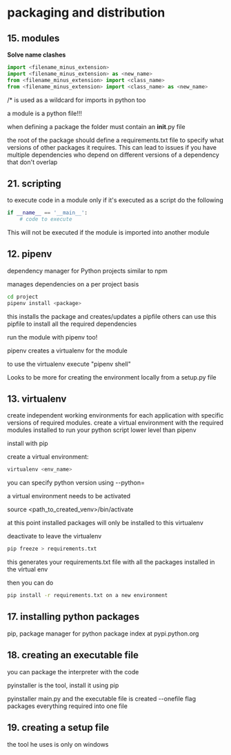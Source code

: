 # packaging and distribution

## 15. modules

**Solve name clashes**

```python
import <filename_minus_extension>
import <filename_minus_extension> as <new_name> 
from <filename_minus_extension> import <class_name>
from <filename_minus_extension> import <class_name> as <new_name>
```

/* is used as a wildcard for imports in python too

a module is a python file!!!

when defining a package the folder must contain an __init__.py file

the root of the package should define a requirements.txt file to specify what versions of other packages it requires.
This can lead to issues if you have multiple dependencies who depend on different versions of a dependency that don't overlap

## 21. scripting

to execute code in a module only if it's executed as a script do the following

```python
if __name__ == '__main__':
	# code to execute
```

This will not be executed if the module is imported into another module

## 12. pipenv

dependency manager for Python projects
similar to npm

manages dependencies on a per project basis

```bash
cd project
pipenv install <package>
```

this installs the package and creates/updates a pipfile
others can use this pipfile to install all the required dependencies

run the module with pipenv too!

pipenv creates a virtualenv for the module

to use the virtualenv execute "pipenv shell"

Looks to be more for creating the environment locally from a setup.py file

## 13. virtualenv

create independent working environments for each application with specific versions of required modules.
create a virtual environment with the required modules installed to run your python script
lower level than pipenv

install with pip

create a virtual environment:

```bash
virtualenv <env_name>
```

you can specify python version using --python=

a virtual environment needs to be activated

source <path_to_created_venv>/bin/activate

at this point installed packages will only be installed to this virtualenv

deactivate to leave the virtualenv

```bash
pip freeze > requirements.txt
```
this generates your requirements.txt file with all the packages installed in the virtual env

then you can do

```bash
pip install -r requirements.txt on a new environment
```

## 17. installing python packages

pip, package manager for python
package index at pypi.python.org

## 18. creating an executable file

you can package the interpreter with the code

pyinstaller is the tool, install it using pip

pyinstaller main.py
and the executable file is created
--onefile flag packages everything required into one file

## 19. creating a setup file

the tool he uses is only on windows

